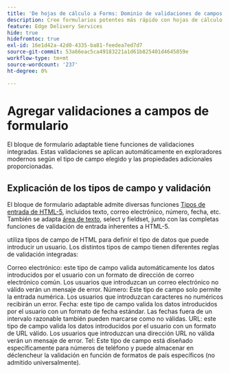 ```yaml
---
title: 'De hojas de cálculo a Forms: Dominio de validaciones de campos de bloque de formularios adaptables'
description: Cree formularios potentes más rápido con hojas de cálculo y campos de bloque de formularios adaptables. Esta guía le ayuda a crear validaciones personalizadas para los campos de bloque Forms de EDS.
feature: Edge Delivery Services
hide: true
hidefromtoc: true
exl-id: 16e1d42a-42d0-4335-ba81-feedea7ed7d7
source-git-commit: 53a66eac5ca49183221a1d61b825401d4645859e
workflow-type: tm+mt
source-wordcount: '237'
ht-degree: 0%

---
```


# Agregar validaciones a campos de formulario

El bloque de formulario adaptable tiene funciones de validaciones integradas. Estas validaciones se aplican automáticamente en exploradores modernos según el tipo de campo elegido y las propiedades adicionales proporcionadas.

## Explicación de los tipos de campo y validación

El bloque de formulario adaptable admite diversas funciones [Tipos de entrada de HTML-5](https://developer.mozilla.org/en-US/docs/Web/HTML/Element/input#input_types), incluidos texto, correo electrónico, número, fecha, etc. También se adapta [área de texto](https://developer.mozilla.org/en-US/docs/Web/HTML/Element/textarea), select y fieldset, junto con las completas funciones de validación de entrada inherentes a HTML-5.

utiliza tipos de campo de HTML para definir el tipo de datos que puede introducir un usuario. Los distintos tipos de campo tienen diferentes reglas de validación integradas:

Correo electrónico: este tipo de campo valida automáticamente los datos introducidos por el usuario con un formato de dirección de correo electrónico común. Los usuarios que introduzcan un correo electrónico no válido verán un mensaje de error.
Número: Este tipo de campo solo permite la entrada numérica. Los usuarios que introduzcan caracteres no numéricos recibirán un error.
Fecha: este tipo de campo valida los datos introducidos por el usuario con un formato de fecha estándar. Las fechas fuera de un intervalo razonable también pueden marcarse como no válidas.
URL: este tipo de campo valida los datos introducidos por el usuario con un formato de URL válido. Los usuarios que introduzcan una dirección URL no válida verán un mensaje de error.
Tel: Este tipo de campo está diseñado específicamente para números de teléfono y puede almacenar en déclencheur la validación en función de formatos de país específicos (no admitido universalmente).



